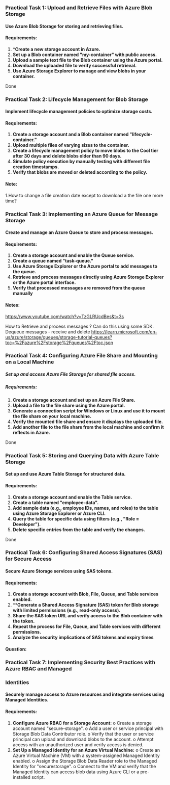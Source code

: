 ### Practical Task 1: Upload and Retrieve Files with Azure Blob Storage
#### Use Azure Blob Storage for storing and retrieving files.
#### Requirements:
1. ***Create a new storage account in Azure.**
2. **Set up a Blob container named "my-container" with public access.**
3. **Upload a sample text file to the Blob container using the Azure portal.**
4. **Download the uploaded file to verify successful retrieval.**
5. **Use Azure Storage Explorer to manage and view blobs in your container.**

Done

### Practical Task 2: Lifecycle Management for Blob Storage
#### Implement lifecycle management policies to optimize storage costs.
#### Requirements:
1. **Create a storage account and a Blob container named "lifecycle-container."**
2. **Upload multiple files of varying sizes to the container.**
3. **Create a lifecycle management policy to move blobs to the Cool tier after 30 days and**
**delete blobs older than 90 days.**
4. **Simulate policy execution by manually testing with different file creation timestamps.**
5. **Verify that blobs are moved or deleted according to the policy.**

#### Note:
1.How to change a file creation date except to download a the file one more time?

### Practical Task 3: Implementing an Azure Queue for Message Storage
#### Create and manage an Azure Queue to store and process messages.
#### Requirements:
1. **Create a storage account and enable the Queue service.**
2. **Create a queue named "task-queue."**
3. **Use Azure Storage Explorer or the Azure portal to add messages to the queue.**
4. **Retrieve and process messages directly using Azure Storage Explorer or the Azure portal**
**interface.**
5. **Verify that processed messages are removed from the queue manually**

#### Notes:
https://www.youtube.com/watch?v=TzGLRUcdBes&t=3s

How to Retrieve and process messages ? Can do this using some SDK.
Dequeue messages - receive and delete
https://learn.microsoft.com/en-us/azure/storage/queues/storage-tutorial-queues?toc=%2Fazure%2Fstorage%2Fqueues%2Ftoc.json

### Practical Task 4: Configuring Azure File Share and Mounting on a Local Machine
##### Set up and access Azure File Storage for shared file access.
##### Requirements:
1. **Create a storage account and set up an Azure File Share.**
2. **Upload a file to the file share using the Azure portal.**
3. **Generate a connection script for Windows or Linux and use it to mount the file share on your**
**local machine.**
4. **Verify the mounted file share and ensure it displays the uploaded file.**
5. **Add another file to the file share from the local machine and confirm it reflects in Azure.** 

Done

### Practical Task 5: Storing and Querying Data with Azure Table Storage
#### Set up and use Azure Table Storage for structured data.
#### Requirements:
1. **Create a storage account and enable the Table service.**
2. **Create a table named "employee-data".**
3. **Add sample data (e.g., employee IDs, names, and roles) to the table using Azure Storage**
**Explorer or Azure CLI.**
4. **Query the table for specific data using filters (e.g., "Role = Developer").**
5. **Delete specific entries from the table and verify the changes.**

Done

### Practical Task 6: Configuring Shared Access Signatures (SAS) for Secure Access
#### Secure Azure Storage services using SAS tokens.
#### Requirements:
1. **Create a storage account with Blob, File, Queue, and Table services enabled.**
2. ****Generate a Shared Access Signature (SAS) token for Blob storage with limited permissions**
**(e.g., read-only access).**
3. **Share the SAS token URL and verify access to the Blob container with the token.**
4. **Repeat the process for File, Queue, and Table services with different permissions.**
5. **Analyze the security implications of SAS tokens and expiry times**

#### Question:

### Practical Task 7: Implementing Security Best Practices with Azure RBAC and Managed
### Identities
#### Securely manage access to Azure resources and integrate services using Managed Identities.
#### Requirements:
1. **Configure Azure RBAC for a Storage Account:**
o Create a storage account named "secure-storage".
o Add a user or service principal with Storage Blob Data Contributor role.
o Verify that the user or service principal can upload and download blobs to the
account.
o Attempt access with an unauthorized user and verify access is denied.
2. **Set Up a Managed Identity for an Azure Virtual Machine:**
o Create an Azure Virtual Machine (VM) with a system-assigned Managed Identity
enabled.
o Assign the Storage Blob Data Reader role to the Managed Identity for "securestorage".
o Connect to the VM and verify that the Managed Identity can access blob data using
Azure CLI or a pre-installed script.

